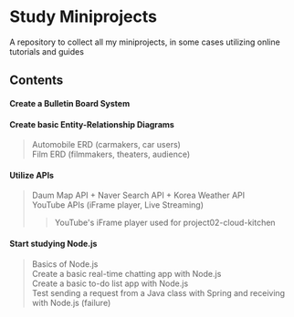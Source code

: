 # Study Miniprojects
A repository to collect all my miniprojects, in some cases utilizing online tutorials and guides
<br/>

## Contents
#### Create a Bulletin Board System
#### Create basic Entity-Relationship Diagrams
> Automobile ERD (carmakers, car users) <br>
> Film ERD (filmmakers, theaters, audience)
#### Utilize APIs
> Daum Map API + Naver Search API + Korea Weather API <br>
> YouTube APIs (iFrame player, Live Streaming) <br>
>> YouTube's iFrame player used for project02-cloud-kitchen
#### Start studying Node.js
> Basics of Node.js <br>
> Create a basic real-time chatting app with Node.js <br>
> Create a basic to-do list app with Node.js <br>
> Test sending a request from a Java class with Spring and receiving with Node.js (failure)
